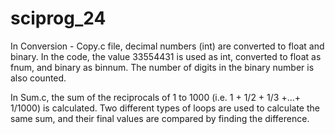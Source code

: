 ﻿# sciprog_24

In Conversion - Copy.c file, decimal numbers (int) are converted to float and binary. In the code, the value 33554431 is used as int, converted to float as fnum, and binary as binnum. The number of digits in the binary number is also counted.

In Sum.c, the sum of the reciprocals of 1 to 1000 (i.e. 1 + 1/2 + 1/3 +...+ 1/1000) is calculated. Two different types of loops are used to calculate the same sum, and their final values are compared by finding the difference. 
